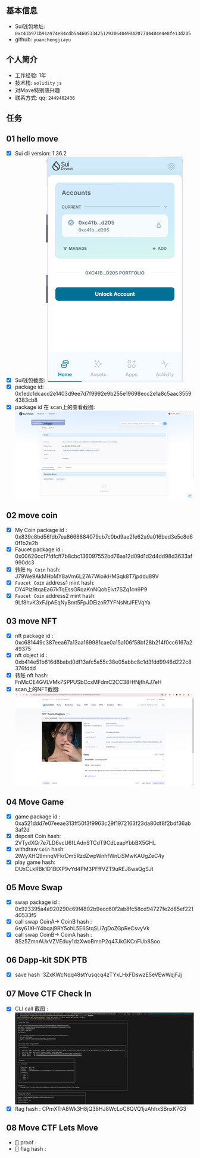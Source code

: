 ## 基本信息
- Sui钱包地址: `0xc41b971b91a974e84cdb5a460533425129306404904207744484e4e8fe13d205`
- github: `yuanchengjiayu`

## 个人简介
- 工作经验: 1年
- 技术栈: `solidity` `js`
- 对Move特别感兴趣
- 联系方式: qq: `2449462436` 

## 任务

##   01 hello move  
- [x] Sui cli version: 1.36.2
- [x] Sui钱包截图: ![Sui钱包截图](./images/account.png)
- [x] package id: 0x1edc1dcacd2e1403d9ee7d7f9992e9b255e19698ecc2e1a8c5aac35594383cb8
- [x] package id 在 scan上的查看截图:![Scan截图](./images/task1.png)

##   02 move coin
- [x] My Coin package id : 0x839c8bd56fdb7ea8668884079cb7c0bd9ae2fe62a9a016bed3e5c8d60f1b2e2b
- [x] Faucet package id : 0x00620ccf7fdfcff7b8cbc136097552bd76aa12d09d1d2d4dd98d3633af990dc3
- [x] 转账 `My Coin` hash: J79We9AkMHbMY8aVm6L27A7WioikHMSqk8T7jpddu89V
- [x] `Faucet Coin` address1 mint hash: DY4Piz9tqaEa67kTqEssGRqaKnNQobEivt7SZq1cn9P9 
- [x] `Faucet Coin` address2 mint hash: 9Lf8hvK3xFJpAEqNyBmt5FpJDEizoR7YFNsNtJFEVqYa

##   03 move NFT
- [x] nft package id : 0xc681449c387eea67a13aa169981cae0a15a106f58bf28b214f0cc6167a249375
- [x] nft object id : 0xb414e51b616d8babd0df13afc5a55c38e05abbc8c1d3fdd9948d222c8376fddd
- [x] 转账 nft  hash: FnMcCE4GVLVMk7SPPUSbCcxMFdmC2CC38HfNjfhAJ7eH
- [x] scan上的NFT截图:![Scan截图](./images/task3.png)

##   04 Move Game
- [x] game package id : 0xa521ddd7e07eeae313ff50f3f9963c29f1972163f23da80df8f2bdf36ab3af2d
- [x] deposit Coin hash: 2VTydXGr7e7LD6vcU6fLAdnSTCdT9CdLeapYbbBX5GHL
- [x] withdraw `Coin` hash: 2tWyXHQ9mnqVFkrDm5RzdZwpWnhfWnLiSMwKAUgZeC4y
- [x] play game hash: DUxCLkRBk1D1BtXP9vYd4PM3PFffVZT9uREJ8waQgSJt

##   05 Move Swap
- [x] swap package id : 0x923395a4a920290c69f4802b9ecc60f2ab8fc58cd94727fe2d85ef22140533f5
- [x] call swap CoinA-> CoinB  hash : 6sy61XHY4bqaj9RY5ohL5E6StqSLi7gDoZGpReCsvyVk
- [x] call swap CoinB-> CoinA  hash : 8Sz5ZmnAUxVZVEduy1dzXwoBmoP2q47JkGKCnFUb8Soo

##   06 Dapp-kit SDK PTB
- [x] save hash :3ZxKWcNqq48stYusqcq4zTYxLHxFDswzE5eVEwWqjFJj

##   07 Move CTF Check In
- [x] CLI call 截图 : ![截图](./images/task7.png)
- [x] flag hash : CPmXTrA8Wk3H8jQ38HJ8WcLoC8QVQ1juAhhxSBnxK7G3

##   08 Move CTF Lets Move
- [] proof : 
- [] flag hash :
